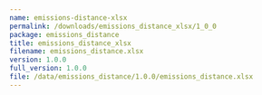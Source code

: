 ```yaml
---
name: emissions-distance-xlsx
permalink: /downloads/emissions_distance_xlsx/1_0_0
package: emissions_distance
title: emissions_distance_xlsx
filename: emissions_distance.xlsx
version: 1.0.0
full_version: 1.0.0
file: /data/emissions_distance/1.0.0/emissions_distance.xlsx
---
```

